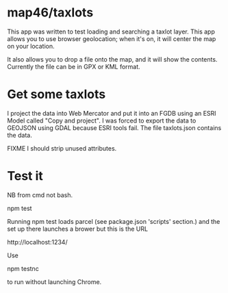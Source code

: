 # map46/taxlots

This app was written to test loading and searching a taxlot layer.
This app allows you to use browser geolocation; when it's on, it will center the map on your location.

It also allows you to drop a file onto the map, and it will show the contents.
Currently the file can be in GPX or KML format.

# Get some taxlots

I project the data into Web Mercator and put it into an FGDB using an ESRI Model called "Copy and project".
I was forced to export the data to GEOJSON using GDAL because ESRI tools fail.
The file taxlots.json contains the data.

FIXME I should strip unused attributes.

# Test it

NB from cmd not bash.

 npm test

Running npm test loads parcel (see package.json 'scripts' section.)
and the set up there launches a brower but this is the URL

 http://localhost:1234/

Use

 npm testnc

to run without launching Chrome.
